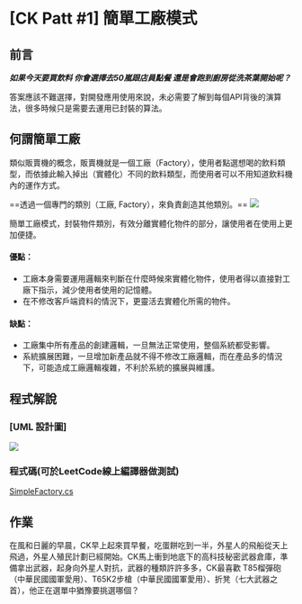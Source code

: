 [CK Patt #1] 簡單工廠模式
===

前言
---
***如果今天要買飲料
你會選擇去50嵐跟店員點餐
還是會跑到廚房從洗茶葉開始呢？***

答案應該不難選擇，對開發應用使用來說，未必需要了解到每個API背後的演算法，很多時候只是需要去運用已封裝的算法。

何謂簡單工廠
---

類似販賣機的概念，販賣機就是一個工廠（Factory），使用者點選想喝的飲料類型，而依據此輸入掉出（實體化）不同的飲料類型，而使用者可以不用知道飲料機內的運作方式。

==透過一個專門的類別（工廠, Factory），來負責創造其他類別。==
![](https://i.imgur.com/CrmD5Pa.png)

簡單工廠模式，封裝物件類別，有效分離實體化物件的部分，讓使用者在使用上更加便捷。


#### 優點：
* 工廠本身需要運用邏輯來判斷在什麼時候來實體化物件，使用者得以直接對工廠下指示，減少使用者使用的記憶體。
* 在不修改客戶端資料的情況下，更靈活去實體化所需的物件。
#### 缺點：
* 工廠集中所有產品的創建邏輯，一旦無法正常使用，整個系統都受影響。
* 系統擴展困難，一旦增加新產品就不得不修改工廠邏輯，而在產品多的情況下，可能造成工廠邏輯複雜，不利於系統的擴展與維護。


程式解說
---
### [UML 設計圖]
![](https://i.imgur.com/I4WrrUe.png)

### 程式碼(可於LeetCode線上編譯器做測試)
[SimpleFactory.cs](SimpleFactory.cs)

作業
---
在風和日麗的早晨，CK早上起來買早餐，吃蛋餅吃到一半，外星人的飛船從天上飛過，外星人殖民計劃已經開始。CK馬上衝到地底下的高科技秘密武器倉庫，準備拿出武器，起身向外星人對抗，武器的種類許許多多，CK最喜歡 T85榴彈砲（中華民國國軍愛用）、T65K2步槍（中華民國國軍愛用）、折凳（七大武器之首），他正在選單中猶豫要挑選哪個？
